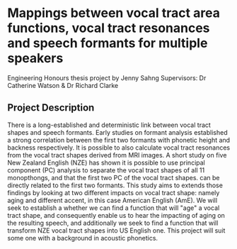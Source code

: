 # Mappings between vocal tract area functions, vocal tract resonances and speech formants for multiple speakers

Engineering Honours thesis project by Jenny Sahng
Supervisors: Dr Catherine Watson & Dr Richard Clarke

## Project Description

There is a long-established and deterministic link between vocal tract shapes and speech formants. Early studies on formant analysis established a strong correlation between the first two formants with phonetic height and backness respectively. It is possible to also calculate vocal tract resonances from the vocal tract shapes derived from MRI images. A short study on five New Zealand English (NZE) has shown it is possible to use principal component (PC) analysis to separate the vocal tract shapes of all 11 monopthongs, and that the first two PC of the vocal tract shapes. can be directly related to the first two formants. This study aims to extends those findings by looking at two different impacts on vocal tract shape: namely aging and different accent, in this case American English (AmE). We will seek to establish a whether we can find a function that will "age" a vocal tract shape, and consequently enable us to hear the impacting of aging on the resulting speech, and additionally we seek to find a function that will transform NZE vocal tract shapes into US English one. This project will suit some one with a background in acoustic phonetics.
